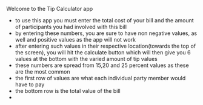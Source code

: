Welcome to the Tip Calculator app



- to use this app you must enter the total cost of your bill and the amount of participants you had involved with this bill
- by entering these numbers, you are sure to have non negative values, as well and positive values as the app will not work
- after entering such values in their respective location(towards the top of the screen), you will hit the calculate button which will then
    give you 6 values at the bottom with the varied amount of tip values
- these numbers are spread from 15,20 and 25 percent values as these are the most common
- the first row of values are what each individual party member would have to pay
- the bottom row is the total value of the bill
- 
